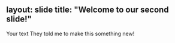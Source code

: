 layout: slide
title: "Welcome to our second slide!"
---
Your text
They told me to make this something new!
